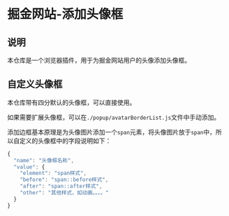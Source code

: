 # 掘金网站-添加头像框

## 说明
 本仓库是一个浏览器插件，用于为掘金网站用户的头像添加头像框。

## 自定义头像框
本仓库带有四分默认的头像框，可以直接使用。  

如果需要扩展头像框，可以在`./popup/avatarBorderList.js`文件中手动添加。

添加边框基本原理是为头像图片添加一个`span`元素，将头像图片放于`span`中，所以自定义的头像框中的字段说明如下：
```js
{
  "name": "头像框名称",
  "value": {
    "element": "span样式",
    "before": "span::before样式",
    "after": "span::after样式",
    "other": "其他样式，如动画。。。。"
  }
}
```
